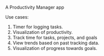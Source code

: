 A Productivity Manager app

Use cases: 
1. Timer for logging tasks.
2. Visualization of productivity.
3. Track time for tasks, projects, and goals
4. View trends based on past tracking data.
5. Visualization of progress towards goals.